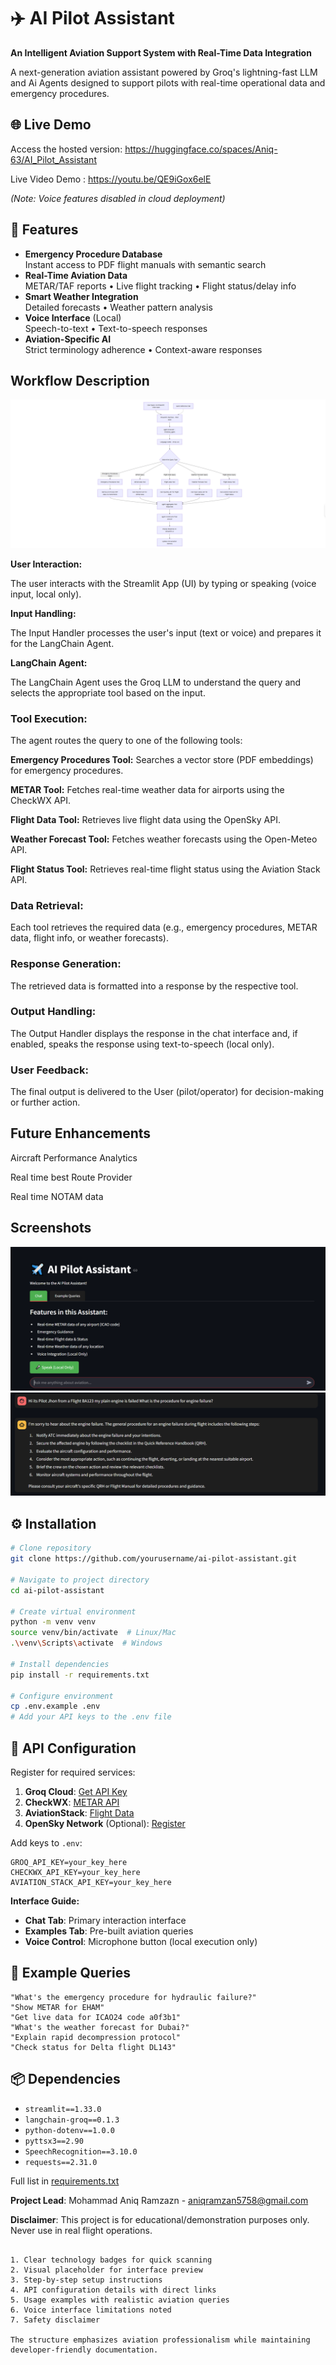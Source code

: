 # ✈️ AI Pilot Assistant

**An Intelligent Aviation Support System with Real-Time Data Integration**

A next-generation aviation assistant powered by Groq's lightning-fast LLM and Ai Agents designed to support pilots with real-time operational data and emergency procedures.

## 🌐 Live Demo  
Access the hosted version: https://huggingface.co/spaces/Aniq-63/AI_Pilot_Assistant

Live Video Demo : https://youtu.be/QE9iGox6elE

*(Note: Voice features disabled in cloud deployment)*

## 🚀 Features

- **Emergency Procedure Database**  
  Instant access to PDF flight manuals with semantic search
- **Real-Time Aviation Data**  
  METAR/TAF reports • Live flight tracking • Flight status/delay info
- **Smart Weather Integration**  
  Detailed forecasts • Weather pattern analysis
- **Voice Interface** (Local)  
  Speech-to-text • Text-to-speech responses
- **Aviation-Specific AI**  
  Strict terminology adherence • Context-aware responses

## Workflow Description

![image alt](https://github.com/aniq63/Ai_Pilot_Assistant/blob/18bf5b5762a96b7ecef7381c38161079547d94b3/Workflow_diagram.PNG)

**User Interaction:**

The user interacts with the Streamlit App (UI) by typing or speaking (voice input, local only).

**Input Handling:**

The Input Handler processes the user's input (text or voice) and prepares it for the LangChain Agent.

**LangChain Agent:**

The LangChain Agent uses the Groq LLM to understand the query and selects the appropriate tool based on the input.

### Tool Execution:

The agent routes the query to one of the following tools:

**Emergency Procedures Tool:** Searches a vector store (PDF embeddings) for emergency procedures.

**METAR Tool:** Fetches real-time weather data for airports using the CheckWX API.

**Flight Data Tool:** Retrieves live flight data using the OpenSky API.

**Weather Forecast Tool:** Fetches weather forecasts using the Open-Meteo API.

**Flight Status Tool:** Retrieves real-time flight status using the Aviation Stack API.

### Data Retrieval:

Each tool retrieves the required data (e.g., emergency procedures, METAR data, flight info, or weather forecasts).

### Response Generation:

The retrieved data is formatted into a response by the respective tool.

### Output Handling:

The Output Handler displays the response in the chat interface and, if enabled, speaks the response using text-to-speech (local only).

### User Feedback:

The final output is delivered to the User (pilot/operator) for decision-making or further action.

## Future Enhancements

Aircraft Performance Analytics

Real time best Route Provider

Real time NOTAM data

## Screenshots

![image alt](https://github.com/aniq63/Ai_Pilot_Assistant/blob/0e9bcf6abad5533554f4bef24661441dc9cd77de/Capture1.PNG)
![image alt](https://github.com/aniq63/Ai_Pilot_Assistant/blob/4d3fb467f24215f16ac6841b008af06c3b5fb49a/Capture2.PNG)


## ⚙️ Installation

```bash
# Clone repository
git clone https://github.com/yourusername/ai-pilot-assistant.git

# Navigate to project directory
cd ai-pilot-assistant

# Create virtual environment
python -m venv venv
source venv/bin/activate  # Linux/Mac
.\venv\Scripts\activate  # Windows

# Install dependencies
pip install -r requirements.txt

# Configure environment
cp .env.example .env
# Add your API keys to the .env file
```

## 🔑 API Configuration

Register for required services:

1. **Groq Cloud**: [Get API Key](https://console.groq.com/)
2. **CheckWX**: [METAR API](https://www.checkwx.com/)
3. **AviationStack**: [Flight Data](https://aviationstack.com/)
4. **OpenSky Network** (Optional): [Register](https://opensky-network.org/)

Add keys to `.env`:
```env
GROQ_API_KEY=your_key_here
CHECKWX_API_KEY=your_key_here
AVIATION_STACK_API_KEY=your_key_here
```


**Interface Guide:**
- **Chat Tab**: Primary interaction interface
- **Examples Tab**: Pre-built aviation queries
- **Voice Control**: Microphone button (local execution only)

## 💬 Example Queries

```text
"What's the emergency procedure for hydraulic failure?"
"Show METAR for EHAM"
"Get live data for ICAO24 code a0f3b1"
"What's the weather forecast for Dubai?"
"Explain rapid decompression protocol"
"Check status for Delta flight DL143"
```

## 📦 Dependencies

- `streamlit==1.33.0`
- `langchain-groq==0.1.3`
- `python-dotenv==1.0.0`
- `pyttsx3==2.90`
- `SpeechRecognition==3.10.0`
- `requests==2.31.0`

Full list in [requirements.txt](requirements.txt)


**Project Lead**: Mohammad Aniq Ramzazn - aniqramzan5758@gmail.com  


**Disclaimer**: This project is for educational/demonstration purposes only. Never use in real flight operations.
```

1. Clear technology badges for quick scanning
2. Visual placeholder for interface preview
3. Step-by-step setup instructions
4. API configuration details with direct links
5. Usage examples with realistic aviation queries
6. Voice interface limitations noted
7. Safety disclaimer

The structure emphasizes aviation professionalism while maintaining developer-friendly documentation.
